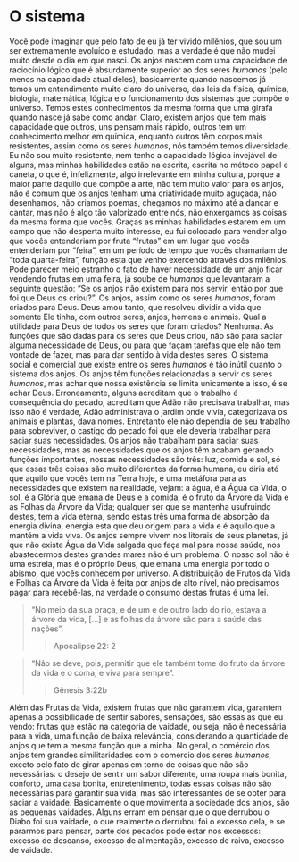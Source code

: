 # O sistema

Você pode imaginar que pelo fato de eu já ter vivido milênios, que sou um ser extremamente evoluído e estudado, mas a verdade é que não mudei muito desde o dia em que nasci. Os anjos nascem com uma capacidade de raciocínio lógico que é absurdamente superior ao dos seres *humanos* (pelo menos na capacidade atual deles), basicamente quando nascemos já temos um entendimento muito claro do universo, das leis da física, química, biologia, matemática, lógica e o funcionamento dos sistemas que compõe o universo. Temos estes conhecimentos da mesma forma que uma girafa quando nasce já sabe como andar. Claro, existem anjos que tem mais capacidade que outros, uns pensam mais rápido, outros tem um conhecimento melhor em química, enquanto outros têm corpos mais resistentes, assim como os seres *humanos*, nós também temos diversidade. Eu não sou muito resistente, nem tenho a capacidade lógica invejável de alguns, mas minhas habilidades estão na escrita, escrita no método papel e caneta, o que é, infelizmente, algo irrelevante em minha cultura, porque a maior parte daquilo que compõe a arte, não tem muito valor para os anjos, não é comum que os anjos tenham uma criatividade muito aguçada, não desenhamos, não criamos poemas, chegamos no máximo até a dançar e cantar, mas não é algo tão valorizado entre nós, não enxergamos as coisas da mesma forma que vocês. Graças as minhas habilidades estarem em um campo que não desperta muito interesse, eu fui colocado para vender algo que vocês entenderiam por fruta “frutas” em um lugar que vocês entenderiam por “feira”, em um período de tempo que vocês chamariam de “toda quarta-feira”, função esta que venho exercendo através dos milênios.
Pode parecer meio estranho o fato de haver necessidade de um anjo ficar vendendo frutas em uma feira, já soube de *humanos* que levantaram a seguinte questão: “Se os anjos não existem para nos servir, então por que foi que Deus os criou?”. Os anjos, assim como os seres *humanos*, foram criados para Deus. Deus amou tanto, que resolveu dividir a vida que somente Ele tinha, com outros seres, anjos, homens e animais. Qual a utilidade para Deus de todos os seres que foram criados? Nenhuma. As funções que são dadas para os seres que Deus criou, não são para saciar alguma necessidade de Deus, ou para que façam tarefas que ele não tem vontade de fazer, mas para dar sentido à vida destes seres. O sistema social e comercial que existe entre os seres *humanos* é tão inútil quanto o sistema dos anjos. Os anjos têm funções relacionadas a servir os seres *humanos*, mas achar que nossa existência se limita unicamente a isso, é se achar Deus.
Erroneamente, alguns acreditam que o trabalho é consequência do pecado, acreditam que Adão não precisava trabalhar, mas isso não é verdade, Adão administrava o jardim onde vivia, categorizava os animais e plantas, dava nomes. Entretanto ele não dependia de seu trabalho para sobreviver, o castigo do pecado foi que ele deveria trabalhar para saciar suas necessidades.
Os anjos não trabalham para saciar suas necessidades, mas as necessidades que os anjos têm acabam gerando funções importantes, nossas necessidades são três: luz, comida e sol, só que essas três coisas são muito diferentes da forma humana, eu diria até que aquilo que vocês tem na Terra hoje, é uma metáfora para as necessidades que existem na realidade, vejam: a água, é a Água da Vida, o sol, é a Glória que emana de Deus e a comida, é o fruto da Árvore da Vida e as Folhas da Árvore da Vida; qualquer ser que se mantenha usufruindo destes, tem a vida eterna, sendo estas três uma forma de absorção da energia divina, energia esta que deu origem para a vida e é aquilo que a mantém a vida viva.
Os anjos sempre vivem nos litorais de seus planetas, já que não existe Água da Vida salgada que faça mal para nossa saúde, nos abastecermos destes grandes mares não é um problema. O nosso sol não é uma estrela, mas é o próprio Deus, que emana uma energia por todo o abismo, que vocês conhecem por universo. A distribuição de Frutos da Vida e Folhas da Árvore da Vida é feita por anjos de alto nível, não precisamos pagar para recebê-las, na verdade o consumo destas frutas é uma lei.

> “No meio da sua praça, e de um e de outro lado do rio, estava a árvore da vida, [...] e as folhas da árvore são para a saúde das nações”.
>> Apocalipse 22: 2

> “Não se deve, pois, permitir que ele também tome do fruto da árvore da vida e o coma, e viva para sempre”.
>> Gênesis 3:22b

Além das Frutas da Vida, existem frutas que não garantem vida, garantem apenas a possibilidade de sentir sabores, sensações, são essas as que eu vendo: frutas que estão na categoria de vaidade, ou seja, não é necessária para a vida, uma função de baixa relevância, considerando a quantidade de anjos que tem a mesma função que a minha.
No geral, o comércio dos anjos tem grandes similitaridades com o comercio dos seres *humanos*, exceto pelo fato de girar apenas em torno de coisas que não são necessárias: o desejo de sentir um sabor diferente, uma roupa mais bonita, conforto, uma casa bonita, entretenimento, todas essas coisas não são necessárias para garantir sua vida, mas são interessantes de se obter para saciar a vaidade. Basicamente o que movimenta a sociedade dos anjos, são as pequenas vaidades.
Alguns erram em pensar que o que derrubou o Diabo foi sua vaidade, o que realmente o derrubou foi o excesso dela, e se pararmos para pensar, parte dos pecados pode estar nos excessos: excesso de descanso, excesso de alimentação, excesso de raiva, excesso de vaidade.
